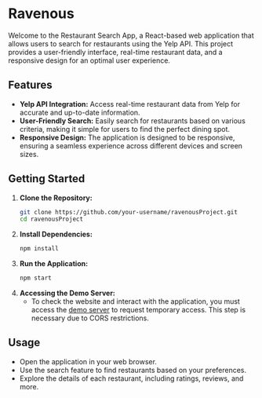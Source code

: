 # Ravenous

Welcome to the Restaurant Search App, a React-based web application that allows users to search for restaurants using the Yelp API. This project provides a user-friendly interface, real-time restaurant data, and a responsive design for an optimal user experience.

## Features

- **Yelp API Integration:** Access real-time restaurant data from Yelp for accurate and up-to-date information.
- **User-Friendly Search:** Easily search for restaurants based on various criteria, making it simple for users to find the perfect dining spot.
- **Responsive Design:** The application is designed to be responsive, ensuring a seamless experience across different devices and screen sizes.

## Getting Started

1. **Clone the Repository:**
   ```bash
   git clone https://github.com/your-username/ravenousProject.git
   cd ravenousProject
   ```
2. **Install Dependencies:**
   ```bash
   npm install
   ```
3. **Run the Application:**
   ```bash
   npm start
   ```
4. **Accessing the Demo Server:**
   - To check the website and interact with the application, you must access the [demo server](https://cors-anywhere.herokuapp.com/corsdemo) to request temporary access. This step is necessary due to CORS restrictions.

## Usage

- Open the application in your web browser.
- Use the search feature to find restaurants based on your preferences.
- Explore the details of each restaurant, including ratings, reviews, and more.   
